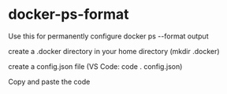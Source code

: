 # docker-ps-format

Use this for permanently configure docker ps --format output

create a .docker directory in your home directory (mkdir .docker)

create a config.json file (VS Code: code . config.json)

Copy and paste the code
